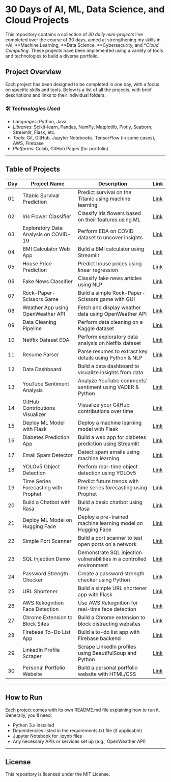 # 30 Days of AI, ML, Data Science, and Cloud Projects

This repository contains a collection of *30 daily mini-projects* I've completed over the course of 30 days, aimed at strengthening my skills in *AI, **Machine Learning, **Data Science, **Cybersecurity, and **Cloud Computing*. These projects have been implemented using a variety of tools and technologies to build a diverse portfolio.

## Project Overview

Each project has been designed to be completed in one day, with a focus on specific skills and tools. Below is a list of all the projects, with brief descriptions and links to their individual folders.

### 🛠 *Technologies Used*

- *Languages*: Python, Java
- *Libraries*: Scikit-learn, Pandas, NumPy, Matplotlib, Plotly, Seaborn, Streamlit, Flask, etc.
- *Tools*: Git, GitHub, Jupyter Notebooks, TensorFlow (in some cases), AWS, Firebase
- *Platforms*: Colab, GitHub Pages (for portfolio)

---

## Table of Projects

| Day | Project Name                          | Description                                                  | Link                                       |
|-----|---------------------------------------|--------------------------------------------------------------|--------------------------------------------|
| 01  | Titanic Survival Prediction          | Predict survival on the Titanic using machine learning       | [Link](https://github.com/abdulahad0296/30-days-of-AI-ML-projects/blob/main/titanic_survival_prediction.ipynb) |
| 02  | Iris Flower Classifier               | Classify Iris flowers based on their features using ML       | [Link](./day02_iris_flower_classifier)     |
| 03  | Exploratory Data Analysis on COVID-19| Perform EDA on COVID dataset to uncover insights             | [Link](./day03_eda_covid_dataset)          |
| 04  | BMI Calculator Web App               | Build a BMI calculator using Streamlit                       | [Link](./day04_bmi_calculator)             |
| 05  | House Price Prediction               | Predict house prices using linear regression                 | [Link](./day05_house_price_prediction)     |
| 06  | Fake News Classifier                 | Classify fake news articles using NLP                        | [Link](./day06_fake_news_classifier)       |
| 07  | Rock-Paper-Scissors Game             | Build a simple Rock-Paper-Scissors game with GUI             | [Link](./day07_rock_paper_scissors)       |
| 08  | Weather App using OpenWeather API    | Fetch and display weather data using OpenWeather API         | [Link](./day08_weather_app)                |
| 09  | Data Cleaning Pipeline               | Perform data cleaning on a Kaggle dataset                    | [Link](./day09_data_cleaning_pipeline)     |
| 10  | Netflix Dataset EDA                  | Perform exploratory data analysis on Netflix dataset         | [Link](./day10_netflix_dataset_eda)        |
| 11  | Resume Parser                        | Parse resumes to extract key details using Python & NLP      | [Link](./day11_resume_parser)              |
| 12  | Data Dashboard                       | Build a data dashboard to visualize insights from data       | [Link](./day12_data_dashboard)             |
| 13  | YouTube Sentiment Analysis           | Analyze YouTube comments' sentiment using VADER & Python     | [Link](./day13_youtube_sentiment_analysis) |
| 14  | GitHub Contributions Visualizer      | Visualize your GitHub contributions over time                | [Link](./day14_github_contributions)       |
| 15  | Deploy ML Model with Flask           | Deploy a machine learning model with Flask                   | [Link](./day15_deploy_ml_model)            |
| 16  | Diabetes Prediction App              | Build a web app for diabetes prediction using Streamlit      | [Link](./day16_diabetes_prediction_app)    |
| 17  | Email Spam Detector                  | Detect spam emails using machine learning                    | [Link](./day17_email_spam_detector)        |
| 18  | YOLOv5 Object Detection              | Perform real-time object detection using YOLOv5              | [Link](./day18_yolov5_object_detection)    |
| 19  | Time Series Forecasting with Prophet | Predict future trends with time series forecasting using Prophet | [Link](./day19_time_series_forecasting)  |
| 20  | Build a Chatbot with Rasa            | Build a basic chatbot using Rasa                             | [Link](./day20_chatbot_with_rasa)          |
| 21  | Deploy ML Model on Hugging Face      | Deploy a pre-trained machine learning model on Hugging Face  | [Link](./day21_deploy_ml_on_huggingface)   |
| 22  | Simple Port Scanner                  | Build a port scanner to test open ports on a network         | [Link](./day22_port_scanner)               |
| 23  | SQL Injection Demo                   | Demonstrate SQL injection vulnerabilities in a controlled environment | [Link](./day23_sql_injection_demo)     |
| 24  | Password Strength Checker            | Create a password strength checker using Python              | [Link](./day24_password_strength_checker)  |
| 25  | URL Shortener                        | Build a simple URL shortener app with Flask                  | [Link](./day25_url_shortener)              |
| 26  | AWS Rekognition Face Detection       | Use AWS Rekognition for real-time face detection             | [Link](./day26_aws_rekognition_face)       |
| 27  | Chrome Extension to Block Sites      | Build a Chrome extension to block distracting websites       | [Link](./day27_chrome_extension)           |
| 28  | Firebase To-Do List App              | Build a to-do list app with Firebase backend                 | [Link](./day28_firebase_todo_app)          |
| 29  | LinkedIn Profile Scraper             | Scrape LinkedIn profiles using BeautifulSoup and Python      | [Link](./day29_linkedin_scraper)           |
| 30  | Personal Portfolio Website          | Build a personal portfolio website with HTML/CSS             | [Link](./day30_portfolio_website)          |

---

## How to Run

Each project comes with its own README.md file explaining how to run it. Generally, you'll need:

- Python 3.x installed
- Dependencies listed in the requirements.txt file (if applicable)
- Jupyter Notebook for .ipynb files
- Any necessary APIs or services set up (e.g., OpenWeather API)

---

## License

This repository is licensed under the MIT License.